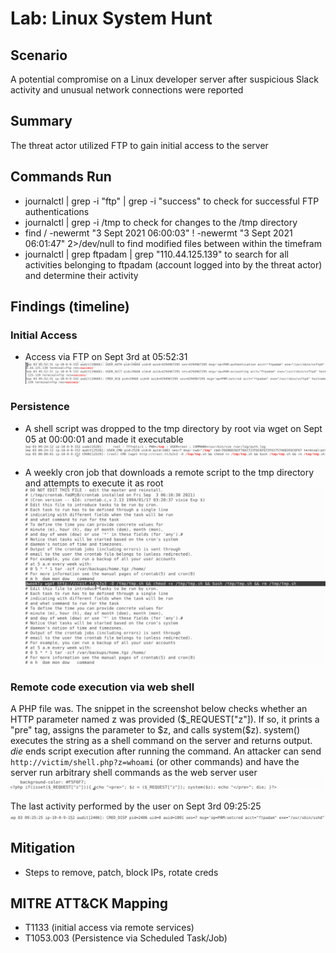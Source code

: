 # Lab: Linux System Hunt

## Scenario 

A potential compromise on a Linux developer server after suspicious Slack activity and unusual network connections were reported

## Summary
The threat actor utilized FTP to gain initial access to the server

## Commands Run
- journalctl | grep -i "ftp" | grep -i "success"  to check for successful FTP authentications
- journalctl | grep -i /tmp to check for changes to the /tmp directory
- find / -newermt "3 Sept 2021 06:00:03" ! -newermt "3 Sept 2021 06:01:47" 2>/dev/null to find modified files between within the timefram
- journalctl | grep ftpadam | grep "110\.44\.125\.139" to search for all activities belonging to ftpadam (account logged into by the threat actor) and determine their activity

## Findings (timeline)

### Initial Access
- Access via FTP on Sept 3rd at 05:52:31
![FTP](image.png)

### Persistence
- A shell script was dropped to the tmp directory by root via wget on Sept 05 at 00:00:01 and made it executable 
![Shell Script](image-1.png)

- A weekly cron job that downloads a remote script to the tmp directory and attempts to execute it as root
![Cron Job](image-2.png)

### Remote code execution via web shell
A PHP file was. The snippet in the screenshot below checks whether an HTTP parameter named z was provided (\$_REQUEST["z"]). If so, it prints a "pre" tag, assigns the parameter to \$z, and calls system(\$z). system() executes the string as a shell command on the server and returns output. *die* ends script execution after running the command. An attacker can send `http://victim/shell.php?z=whoami` (or other commands) and have the server run arbitrary shell commands as the web server user
![alt text](image-3.png)

The last activity performed by the user on Sept 3rd 09:25:25
![alt text](image-4.png)


## Mitigation
- Steps to remove, patch, block IPs, rotate creds

## MITRE ATT&CK Mapping
- T1133 (initial access via remote services)
- T1053.003 (Persistence via Scheduled Task/Job)

